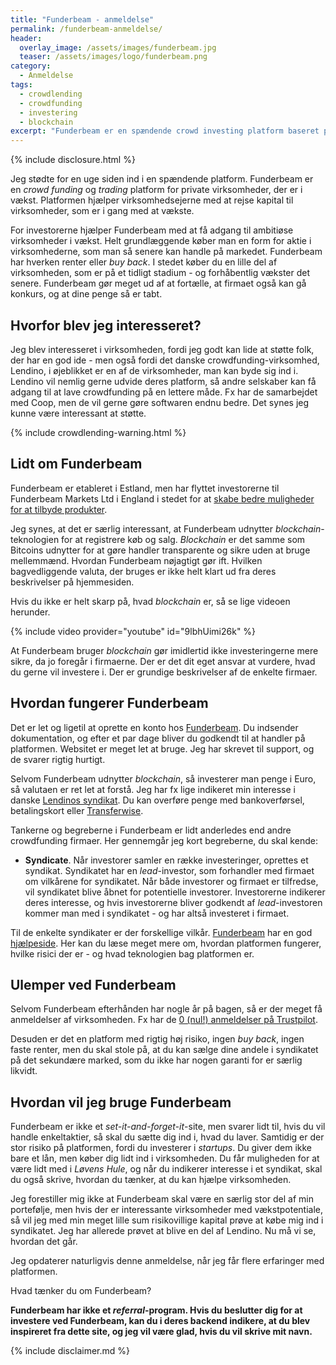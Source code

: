 ```yaml
---
title: "Funderbeam - anmeldelse"
permalink: /funderbeam-anmeldelse/
header:
  overlay_image: /assets/images/funderbeam.jpg
  teaser: /assets/images/logo/funderbeam.png
category:
  - Anmeldelse
tags:
  - crowdlending
  - crowdfunding
  - investering
  - blockchain
excerpt: "Funderbeam er en spændende crowd investing platform baseret på blockchain-teknologierne - men måske for risikofyldt?"
---
```


{% include disclosure.html %}

Jeg stødte for en uge siden ind i en spændende platform. Funderbeam er en _crowd funding_ og _trading_ platform for private virksomheder, der er i vækst. Platformen hjælper virksomhedsejerne med at rejse kapital til virksomheder, som er i gang med at vækste.

For investorerne hjælper Funderbeam med at få adgang til ambitiøse virksomheder i vækst. Helt grundlæggende køber man en form for aktie i virksomhederne, som man så senere kan handle på markedet. Funderbeam har hverken renter eller _buy back_. I stedet køber du en lille del af virksomheden, som er på et tidligt stadium - og forhåbentlig vækster det senere. Funderbeam gør meget ud af at fortælle, at firmaet også kan gå konkurs, og at dine penge så er tabt.

## Hvorfor blev jeg interesseret?

Jeg blev interesseret i virksomheden, fordi jeg godt kan lide at støtte folk, der har en god ide - men også fordi det danske crowdfunding-virksomhed, Lendino, i øjeblikket er en af de virksomheder, man kan byde sig ind i. Lendino vil nemlig gerne udvide deres platform, så andre selskaber kan få adgang til at lave crowdfunding på en lettere måde. Fx har de samarbejdet med Coop, men de vil gerne gøre softwaren endnu bedre. Det synes jeg kunne være interessant at støtte.

{% include crowdlending-warning.html %}

## Lidt om Funderbeam

Funderbeam er etableret i Estland, men har flyttet investorerne til Funderbeam Markets Ltd i England i stedet for at [skabe bedre muligheder for at tilbyde produkter](https://www.funderbeam.com/help/changing-your-service-provider-to-our-authorised-uk-company/).

Jeg synes, at det er særlig interessant, at Funderbeam udnytter _blockchain_-teknologien for at registrere køb og salg. _Blockchain_ er det samme som Bitcoins udnytter for at gøre handler transparente og sikre uden at bruge mellemmænd. Hvordan Funderbeam nøjagtigt gør ift. Hvilken bagvedliggende valuta, der bruges er ikke helt klart ud fra deres beskrivelser på hjemmesiden. 

Hvis du ikke er helt skarp på, hvad _blockchain_ er, så se lige videoen herunder.

{% include video provider="youtube" id="9lbhUimi26k" %}
 
At Funderbeam bruger _blockchain_ gør imidlertid ikke investeringerne mere sikre, da jo foregår i firmaerne. Der er det dit eget ansvar at vurdere, hvad du gerne vil investere i. Der er grundige beskrivelser af de enkelte firmaer.
 
## Hvordan fungerer Funderbeam

Det er let og ligetil at oprette en konto hos [Funderbeam](/go/funderbeam). Du indsender dokumentation, og efter et par dage bliver du godkendt til at handler på platformen. Websitet er meget let at bruge. Jeg har skrevet til support, og de svarer rigtig hurtigt.

Selvom Funderbeam udnytter _blockchain_, så investerer man penge i Euro, så valutaen er ret let at forstå. Jeg har fx lige indikeret min interesse i danske [Lendinos syndikat](https://www.funderbeam.com/syndicate/lendino). Du kan overføre penge med bankoverførsel, betalingskort eller [Transferwise](/go/transferwise/).

Tankerne og begreberne i Funderbeam er lidt anderledes end andre crowdfunding firmaer. Her gennemgår jeg kort begreberne, du skal kende:

- **Syndicate**. Når investorer samler en række investeringer, oprettes et syndikat. Syndikatet har en _lead_-investor, som forhandler med firmaet om vilkårene for syndikatet. Når både investorer og firmaet er tilfredse, vil syndikatet blive åbnet for potentielle investorer. Investorerne indikerer deres interesse, og hvis investorerne bliver godkendt af _lead_-investoren kommer man med i syndikatet - og har altså investeret i firmaet.

Til de enkelte syndikater er der forskellige vilkår. [Funderbeam](/go/funderbeam/) har en god [hjælpeside](https://www.funderbeam.com/help/?topic=investing-and-trading). Her kan du læse meget mere om, hvordan platformen fungerer, hvilke risici der er - og hvad teknologien bag platformen er.

## Ulemper ved Funderbeam

Selvom Funderbeam efterhånden har nogle år på bagen, så er der meget få anmeldelser af virksomheden. Fx har de [0 (nul!) anmeldelser på Trustpilot](https://www.trustpilot.com/review/funderbeam.com).

Desuden er det en platform med rigtig høj risiko, ingen _buy back_, ingen faste renter, men du skal stole på, at du kan sælge dine andele i syndikatet på det sekundære marked, som du ikke har nogen garanti for er særlig likvidt.

## Hvordan vil jeg bruge Funderbeam

Funderbeam er ikke et _set-it-and-forget-it_-site, men svarer lidt til, hvis du vil handle enkeltaktier, så skal du sætte dig ind i, hvad du laver. Samtidig er der stor risiko på platformen, fordi du investerer i _startups_. Du giver dem ikke bare et lån, men køber dig lidt ind i virksomheden. Du får muligheden for at være lidt med i _Løvens Hule_, og når du indikerer interesse i et syndikat, skal du også skrive, hvordan du tænker, at du kan hjælpe virksomheden. 

Jeg forestiller mig ikke at Funderbeam skal være en særlig stor del af min portefølje, men hvis der er interessante virksomheder med vækstpotentiale, så vil jeg med min meget lille sum risikovillige kapital prøve at købe mig ind i syndikatet. Jeg har allerede prøvet at blive en del af Lendino. Nu må vi se, hvordan det går.

Jeg opdaterer naturligvis denne anmeldelse, når jeg får flere erfaringer med platformen.

Hvad tænker du om Funderbeam?

**Funderbeam har ikke et _referral_-program. Hvis du beslutter dig for at investere ved Funderbeam, kan du i deres backend indikere, at du blev inspireret fra dette site, og jeg vil være glad, hvis du vil skrive mit navn.**

{% include disclaimer.md %}
